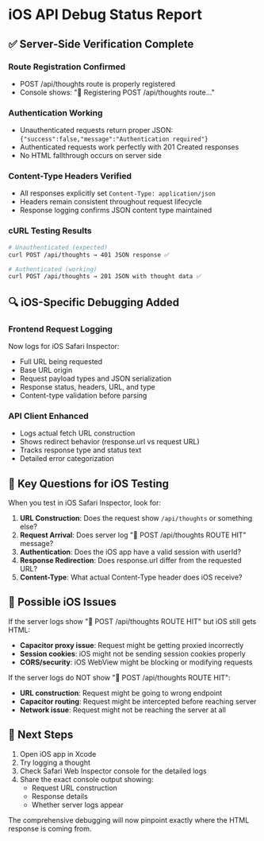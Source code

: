 # iOS API Debug Status Report

## ✅ **Server-Side Verification Complete**

### **Route Registration Confirmed**
- POST /api/thoughts route is properly registered
- Console shows: "🔧 Registering POST /api/thoughts route..."

### **Authentication Working**
- Unauthenticated requests return proper JSON: `{"success":false,"message":"Authentication required"}`
- Authenticated requests work perfectly with 201 Created responses
- No HTML fallthrough occurs on server side

### **Content-Type Headers Verified**
- All responses explicitly set `Content-Type: application/json`
- Headers remain consistent throughout request lifecycle
- Response logging confirms JSON content type maintained

### **cURL Testing Results**
```bash
# Unauthenticated (expected)
curl POST /api/thoughts → 401 JSON response ✅

# Authenticated (working)
curl POST /api/thoughts → 201 JSON with thought data ✅
```

## 🔍 **iOS-Specific Debugging Added**

### **Frontend Request Logging**
Now logs for iOS Safari Inspector:
- Full URL being requested
- Base URL origin 
- Request payload types and JSON serialization
- Response status, headers, URL, and type
- Content-type validation before parsing

### **API Client Enhanced**
- Logs actual fetch URL construction
- Shows redirect behavior (response.url vs request URL)
- Tracks response type and status text
- Detailed error categorization

## 🎯 **Key Questions for iOS Testing**

When you test in iOS Safari Inspector, look for:

1. **URL Construction**: Does the request show `/api/thoughts` or something else?
2. **Request Arrival**: Does server log "🎯 POST /api/thoughts ROUTE HIT" message?
3. **Authentication**: Does the iOS app have a valid session with userId?
4. **Response Redirection**: Does response.url differ from the requested URL?
5. **Content-Type**: What actual Content-Type header does iOS receive?

## 🚨 **Possible iOS Issues**

If the server logs show "🎯 POST /api/thoughts ROUTE HIT" but iOS still gets HTML:
- **Capacitor proxy issue**: Request might be getting proxied incorrectly
- **Session cookies**: iOS might not be sending session cookies properly
- **CORS/security**: iOS WebView might be blocking or modifying requests

If the server logs do NOT show "🎯 POST /api/thoughts ROUTE HIT":
- **URL construction**: Request might be going to wrong endpoint
- **Capacitor routing**: Request might be intercepted before reaching server
- **Network issue**: Request might not be reaching the server at all

## 📱 **Next Steps**

1. Open iOS app in Xcode
2. Try logging a thought
3. Check Safari Web Inspector console for the detailed logs
4. Share the exact console output showing:
   - Request URL construction
   - Response details
   - Whether server logs appear

The comprehensive debugging will now pinpoint exactly where the HTML response is coming from.